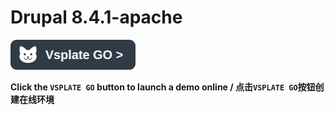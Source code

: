 # Drupal 8.4.1-apache

<a href="https://www.vsplate.com/?docker-compose=https://github.com/vsplate/dcenvs/drupal/8.4.1-apache"><img alt="VSPLATE GO" src="https://raw.githubusercontent.com/vsplate/images/master/vsgo_btn.png" width="200px"></a>

**Click the `VSPLATE GO` button to launch a demo online / 点击`VSPLATE GO`按钮创建在线环境**